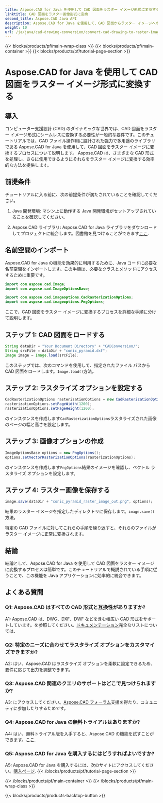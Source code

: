 ```yaml
---
title: Aspose.CAD for Java を使用して CAD 図面をラスター イメージ形式に変換する
linktitle: CAD 図面をラスター画像形式に変換
second_title: Aspose.CAD Java API
description: Aspose.CAD for Java を使用して、CAD 図面からラスター イメージへのシームレスな変換を検討します。効率的に統合するには、ステップバイステップのガイドに従ってください。
weight: 10
url: /ja/java/cad-drawing-conversion/convert-cad-drawing-to-raster-image/
---
```


{{< blocks/products/pf/main-wrap-class >}}
{{< blocks/products/pf/main-container >}}
{{< blocks/products/pf/tutorial-page-section >}}

# Aspose.CAD for Java を使用して CAD 図面をラスター イメージ形式に変換する

## 導入

コンピューター支援設計 (CAD) のダイナミックな世界では、CAD 図面をラスター イメージ形式にシームレスに変換する必要性が一般的な要件です。このチュートリアルでは、CAD ファイル操作用に設計された強力で多用途のライブラリである Aspose.CAD for Java を使用して、CAD 図面をラスター イメージに変換するプロセスについて説明します。 Aspose.CAD は、さまざまな CAD 形式を処理し、さらに使用できるようにそれらをラスター イメージに変換する効率的な方法を提供します。

## 前提条件

チュートリアルに入る前に、次の前提条件が満たされていることを確認してください。

1. Java 開発環境: マシン上に動作する Java 開発環境がセットアップされていることを確認してください。

2. Aspose.CAD ライブラリ: Aspose.CAD for Java ライブラリをダウンロードしてプロジェクトに統合します。図書館を見つけることができます[ここ](https://releases.aspose.com/cad/java/).

## 名前空間のインポート

Aspose.CAD for Java の機能を効果的に利用するために、Java コードに必要な名前空間をインポートします。この手順は、必要なクラスとメソッドにアクセスするために重要です。

```java
import com.aspose.cad.Image;
import com.aspose.cad.ImageOptionsBase;

import com.aspose.cad.imageoptions.CadRasterizationOptions;
import com.aspose.cad.imageoptions.PngOptions;
```

ここで、CAD 図面をラスター イメージに変換するプロセスを詳細な手順に分けて説明します。

## ステップ 1: CAD 図面をロードする

```java
String dataDir = "Your Document Directory" + "CADConversion/";
String srcFile = dataDir + "conic_pyramid.dxf";
Image image = Image.load(srcFile);
```

このステップでは、次のコマンドを使用して、指定されたファイル パスから CAD 図面をロードします。`Image.load()`方法。

## ステップ 2: ラスタライズ オプションを設定する

```java
CadRasterizationOptions rasterizationOptions = new CadRasterizationOptions();
rasterizationOptions.setPageWidth(1200);
rasterizationOptions.setPageHeight(1200);
```

のインスタンスを作成します`CadRasterizationOptions`ラスタライズされた画像のページの幅と高さを設定します。

## ステップ 3: 画像オプションの作成

```java
ImageOptionsBase options = new PngOptions();
options.setVectorRasterizationOptions(rasterizationOptions);
```

のインスタンスを作成します`PngOptions`結果のイメージを確認し、ベクトル ラスタライズ オプションを設定します。

## ステップ 4: ラスター画像を保存する

```java
image.save(dataDir + "conic_pyramid_raster_image_out.png", options);
```

結果のラスター イメージを指定したディレクトリに保存します。`image.save()`方法。

特定の CAD ファイルに対してこれらの手順を繰り返すと、それらのファイルがラスター イメージに正常に変換されます。

## 結論

結論として、Aspose.CAD for Java を使用して CAD 図面をラスター イメージに変換するプロセスは簡単です。このチュートリアルで概説されている手順に従うことで、この機能を Java アプリケーションに効率的に統合できます。

## よくある質問

### Q1: Aspose.CAD はすべての CAD 形式と互換性がありますか?

 A1: Aspose.CAD は、DWG、DXF、DWF などを含む幅広い CAD 形式をサポートしています。を参照してください。[ドキュメンテーション](https://reference.aspose.com/cad/java/)完全なリストについては、

### Q2: 特定のニーズに合わせてラスタライズ オプションをカスタマイズできますか?

A2: はい、Aspose.CAD はラスタライズ オプションを柔軟に設定できるため、要件に応じて出力を調整できます。

### Q3: Aspose.CAD 関連のクエリのサポートはどこで見つけられますか?

 A3: にアクセスしてください。[Aspose.CAD フォーラム](https://forum.aspose.com/c/cad/19)支援を得たり、コミュニティに参加したりするためです。

### Q4: Aspose.CAD for Java の無料トライアルはありますか?

 A4: はい、無料トライアル版を入手すると、Aspose.CAD の機能を試すことができます。[ここ](https://releases.aspose.com/).

### Q5: Aspose.CAD for Java を購入するにはどうすればよいですか?

 A5: Aspose.CAD for Java を購入するには、次のサイトにアクセスしてください。[購入ページ](https://purchase.aspose.com/buy).
{{< /blocks/products/pf/tutorial-page-section >}}

{{< /blocks/products/pf/main-container >}}
{{< /blocks/products/pf/main-wrap-class >}}

{{< blocks/products/products-backtop-button >}}
